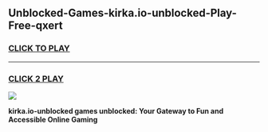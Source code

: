 
## Unblocked-Games-kirka.io-unblocked-Play-Free-qxert
<h3>
<a href="https://premium76.site?title=kirka.io-unblocked&ref=12A">CLICK TO PLAY</a></h3>
<hr>

<h3>
<a href="https://premium76.site?title=kirka.io-unblocked&ref=12A">CLICK 2 PLAY</a>
  
</h3>

<a href="https://premium76.site?title=kirka.io-unblocked&ref=12A"><img src="https://clearcache.store/games.png"></a>


**kirka.io-unblocked games unblocked: Your Gateway to Fun and Accessible Online Gaming**
